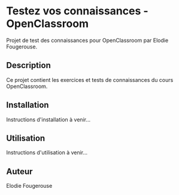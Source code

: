 # Testez vos connaissances - OpenClassroom

Projet de test des connaissances pour OpenClassroom par Elodie Fougerouse.

## Description

Ce projet contient les exercices et tests de connaissances du cours OpenClassroom.

## Installation

Instructions d'installation à venir...

## Utilisation

Instructions d'utilisation à venir...

## Auteur

Elodie Fougerouse

